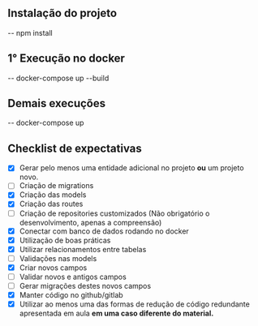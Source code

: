 ## Instalação do projeto

--  npm install 

## 1° Execução no docker

-- docker-compose up --build

## Demais execuções

-- docker-compose up



## Checklist de expectativas

- [x]  Gerar pelo menos uma entidade adicional no projeto **ou** um projeto novo.
- [ ]  Criação de migrations
- [x]  Criação das models
- [x]  Criação das routes
- [ ]  Criação de repositories customizados (Não obrigatório o desenvolvimento, apenas a compreensão)
- [x]  Conectar com banco de dados rodando no docker
- [x]  Utilização de boas práticas
- [x]  Utilizar relacionamentos entre tabelas
- [ ]  Validações nas models
- [x]  Criar novos campos
- [ ]  Validar novos e antigos campos
- [ ]  Gerar migrações destes novos campos
- [x]  Manter código no github/gitlab
- [x]  Utilizar ao menos uma das formas de redução de código redundante apresentada em aula **em uma caso diferente do material.**